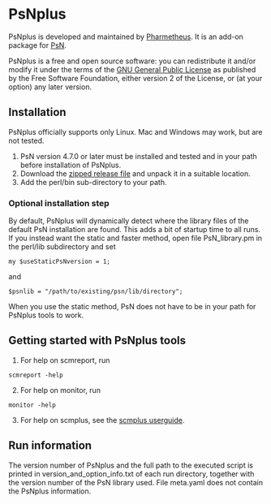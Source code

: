 # PsNplus
PsNplus is developed and maintained by [Pharmetheus](http://pharmetheus.com/).
It is an add-on package for [PsN](https://uupharmacometrics.github.io/PsN/).
 
PsNplus is a free and open source software: you can redistribute it and/or modify it
under the terms of the [GNU General Public License](http://www.gnu.org/licenses/old-licenses/gpl-2.0.html)
as published by the Free Software Foundation, either version 2 of the License, or (at your option) any later version.

## Installation
PsNplus officially supports only Linux. Mac and Windows may work, but are not tested.

1. PsN version 4.7.0 or later must be installed and tested and in your path before installation of PsNplus. 
2. Download the [zipped release file](https://github.com/pharmetheus/PsNplus/releases/) and unpack it in a suitable location.
3. Add the perl/bin sub-directory to your path.

### Optional installation step
By default, PsNplus will dynamically detect where the library files of the default PsN installation are found. This
adds a bit of startup time to all runs.
If you instead want the static and faster method, open file PsN_library.pm in the perl/lib subdirectory and set
```   
my $useStaticPsNversion = 1;
```
and
```
$psnlib = "/path/to/existing/psn/lib/directory";
```
When you use the static method, PsN does not have to be in your path for PsNplus tools to work.

## Getting started with PsNplus tools

1. For help on scmreport, run
```
scmreport -help
```
2. For help on monitor, run
```
monitor -help
```
3. For help on scmplus, see the [scmplus userguide](perl/doc/scmplusUserguide.pdf).

## Run information
The version number of PsNplus and the full path to the executed script is printed in version_and_option_info.txt of each run directory, together with the version number of the PsN library used. File meta.yaml does not contain the PsNplus information.
